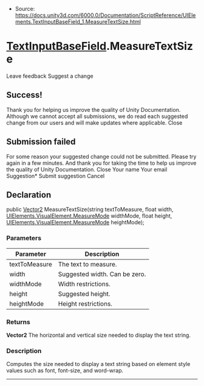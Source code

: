 * Source: https://docs.unity3d.com/6000.0/Documentation/ScriptReference/UIElements.TextInputBaseField_1.MeasureTextSize.html

#  [TextInputBaseField<T0>](https://docs.unity3d.com/6000.0/Documentation/ScriptReference/UIElements.TextInputBaseField_1.html).MeasureTextSize
Leave feedback
Suggest a change
## Success!
Thank you for helping us improve the quality of Unity Documentation. Although we cannot accept all submissions, we do read each suggested change from our users and will make updates where applicable.
Close
## Submission failed
For some reason your suggested change could not be submitted. Please <a>try again</a> in a few minutes. And thank you for taking the time to help us improve the quality of Unity Documentation.
Close
Your name Your email Suggestion* Submit suggestion
Cancel
## Declaration
public [Vector2](https://docs.unity3d.com/6000.0/Documentation/ScriptReference/Vector2.html) MeasureTextSize(string textToMeasure, float width, [UIElements.VisualElement.MeasureMode](https://docs.unity3d.com/6000.0/Documentation/ScriptReference/UIElements.VisualElement.MeasureMode.html) widthMode, float height, [UIElements.VisualElement.MeasureMode](https://docs.unity3d.com/6000.0/Documentation/ScriptReference/UIElements.VisualElement.MeasureMode.html) heightMode); 
### Parameters
Parameter | Description  
---|---  
textToMeasure | The text to measure.  
width | Suggested width. Can be zero.  
widthMode | Width restrictions.  
height | Suggested height.  
heightMode | Height restrictions.  
### Returns
**Vector2** The horizontal and vertical size needed to display the text string. 
### Description
Computes the size needed to display a text string based on element style values such as font, font-size, and word-wrap. 
* * *
